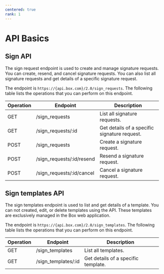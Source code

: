 ```yaml
---
centered: true
rank: 1
---
```


# API Basics

## Sign API

The sign request endpoint is used to create and manage signature requests. 
You can create, resend, and cancel signature requests. 
You can also list all signature requests and get details 
of a specific signature request.

The endpoint is `https://{api.box.com}/2.0/sign_requests`.
The following table lists the operations that you can perform on this endpoint.

| Operation | Endpoint | Description |
| --- | --- | --- |
| GET | /sign_requests | List all signature requests. |
| GET | /sign_requests/:id | Get details of a specific signature request. |
| POST | /sign_requests | Create a signature request. |
| POST | /sign_requests/:id/resend | Resend a signature request. |
| POST | /sign_requests/:id/cancel | Cancel a signature request. |

## Sign templates API

The sign templates endpoint is used to list and get details of a template.
You can not created, edit, or delete templates using the API. These templates 
are exclusively managed in the Box web application.

The endpoint is `https://{api.box.com}/2.0/sign_templates`.
The following table lists the operations that you can perform on this endpoint.

| Operation | Endpoint | Description |
| --- | --- | --- |
| GET | /sign_templates | List all templates. |
| GET | /sign_templates/:id | Get details of a specific template. |
